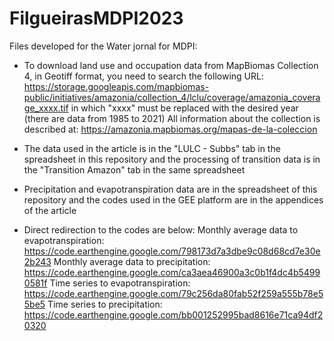 # FilgueirasMDPI2023

Files developed for the Water jornal for MDPI:
* To download land use and occupation data from MapBiomas Collection 4, in Geotiff format, you need to search the following URL:
  https://storage.googleapis.com/mapbiomas-public/initiatives/amazonia/collection_4/lclu/coverage/amazonia_coverage_xxxx.tif
  in which "xxxx" must be replaced with the desired year (there are data from 1985 to 2021)
 All information about the collection is described at: https://amazonia.mapbiomas.org/mapas-de-la-coleccion

* The data used in the article is in the "LULC - Subbs" tab in the spreadsheet in this repository and the processing of transition data is in the "Transition Amazon" tab in the same spreadsheet

* Precipitation and evapotranspiration data are in the spreadsheet of this repository and the codes used in the GEE platform are in the appendices of the article
* Direct redirection to the codes are below:
        Monthly average data to evapotranspiration: https://code.earthengine.google.com/798173d7a3dbe9c08d68cd7e30e2b243
        Monthly average data to precipitation: https://code.earthengine.google.com/ca3aea46900a3c0b1f4dc4b54990581f
        Time series to evapotranspiration: https://code.earthengine.google.com/79c256da80fab52f259a555b78e55be5
        Time series to precipitation: https://code.earthengine.google.com/bb001252995bad8616e71ca94df20320
